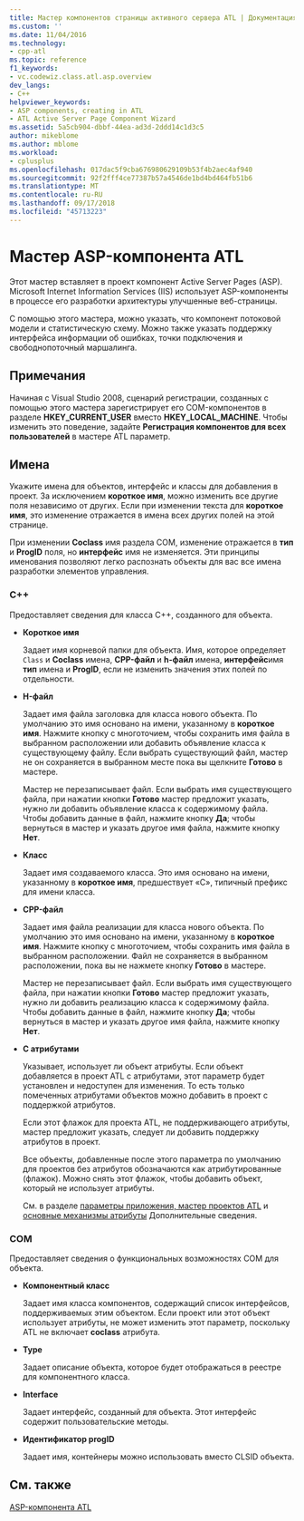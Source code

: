 ```yaml
---
title: Мастер компонентов страницы активного сервера ATL | Документация Майкрософт
ms.custom: ''
ms.date: 11/04/2016
ms.technology:
- cpp-atl
ms.topic: reference
f1_keywords:
- vc.codewiz.class.atl.asp.overview
dev_langs:
- C++
helpviewer_keywords:
- ASP components, creating in ATL
- ATL Active Server Page Component Wizard
ms.assetid: 5a5cb904-dbbf-44ea-ad3d-2ddd14c1d3c5
author: mikeblome
ms.author: mblome
ms.workload:
- cplusplus
ms.openlocfilehash: 017dac5f9cba676980629109b53f4b2aec4af940
ms.sourcegitcommit: 92f2fff4ce77387b57a4546de1bd4bd464fb51b6
ms.translationtype: MT
ms.contentlocale: ru-RU
ms.lasthandoff: 09/17/2018
ms.locfileid: "45713223"
---
```

# <a name="atl-active-server-page-component-wizard"></a>Мастер ASP-компонента ATL

Этот мастер вставляет в проект компонент Active Server Pages (ASP). Microsoft Internet Information Services (IIS) использует ASP-компоненты в процессе его разработки архитектуры улучшенные веб-страницы.

С помощью этого мастера, можно указать, что компонент потоковой модели и статистическую схему. Можно также указать поддержку интерфейса информации об ошибках, точки подключения и свободнопоточный маршалинга.

## <a name="remarks"></a>Примечания

Начиная с Visual Studio 2008, сценарий регистрации, созданных с помощью этого мастера зарегистрирует его COM-компонентов в разделе **HKEY_CURRENT_USER** вместо **HKEY_LOCAL_MACHINE**. Чтобы изменить это поведение, задайте **Регистрация компонентов для всех пользователей** в мастере ATL параметр.

## <a name="names"></a>Имена

Укажите имена для объектов, интерфейс и классы для добавления в проект. За исключением **короткое имя**, можно изменить все другие поля независимо от других. Если при изменении текста для **короткое имя**, это изменение отражается в имена всех других полей на этой странице.

При изменении **Coclass** имя раздела COM, изменение отражается в **тип** и **ProgID** поля, но **интерфейс** имя не изменяется. Эти принципы именования позволяют легко распознать объекты для вас все имена разработки элементов управления.

### <a name="c"></a>C++

Предоставляет сведения для класса C++, созданного для объекта.

- **Короткое имя**  

   Задает имя корневой папки для объекта. Имя, которое определяет `Class` и **Coclass** имена, **CPP-файл** и **h-файл** имена, **интерфейс**имя **тип** имена и **ProgID**, если не изменить значения этих полей по отдельности.

- **H-файл**  

   Задает имя файла заголовка для класса нового объекта. По умолчанию это имя основано на имени, указанному в **короткое имя**. Нажмите кнопку с многоточием, чтобы сохранить имя файла в выбранном расположении или добавить объявление класса к существующему файлу. Если выбрать существующий файл, мастер не он сохраняется в выбранном месте пока вы щелкните **Готово** в мастере.

   Мастер не перезаписывает файл. Если выбрать имя существующего файла, при нажатии кнопки **Готово** мастер предложит указать, нужно ли добавить объявление класса к содержимому файла. Чтобы добавить данные в файл, нажмите кнопку **Да**; чтобы вернуться в мастер и указать другое имя файла, нажмите кнопку **Нет**.

- **Класс**  

   Задает имя создаваемого класса. Это имя основано на имени, указанному в **короткое имя**, предшествует «C», типичный префикс для имени класса.

- **CPP-файл**  

   Задает имя файла реализации для класса нового объекта. По умолчанию это имя основано на имени, указанному в **короткое имя**. Нажмите кнопку с многоточием, чтобы сохранить имя файла в выбранном расположении. Файл не сохраняется в выбранном расположении, пока вы не нажмете кнопку **Готово** в мастере.

   Мастер не перезаписывает файл. Если выбрать имя существующего файла, при нажатии кнопки **Готово** мастер предложит указать, нужно ли добавить реализацию класса к содержимому файла. Чтобы добавить данные в файл, нажмите кнопку **Да**; чтобы вернуться в мастер и указать другое имя файла, нажмите кнопку **Нет**.

- **С атрибутами**  

   Указывает, использует ли объект атрибуты. Если объект добавляется в проект ATL с атрибутами, этот параметр будет установлен и недоступен для изменения. То есть только помеченных атрибутами объектов можно добавить в проект с поддержкой атрибутов.

   Если этот флажок для проекта ATL, не поддерживающего атрибуты, мастер предложит указать, следует ли добавить поддержку атрибутов в проект.

   Все объекты, добавленные после этого параметра по умолчанию для проектов без атрибутов обозначаются как атрибутированные (флажок). Можно снять этот флажок, чтобы добавить объект, который не использует атрибуты.

   См. в разделе [параметры приложения, мастер проектов ATL](../../atl/reference/application-settings-atl-project-wizard.md) и [основные механизмы атрибуты](../../windows/basic-mechanics-of-attributes.md) Дополнительные сведения.

### <a name="com"></a>COM

Предоставляет сведения о функциональных возможностях COM для объекта.

- **Компонентный класс**  

   Задает имя класса компонентов, содержащий список интерфейсов, поддерживаемых этим объектом. Если проект или этот объект использует атрибуты, не может изменить этот параметр, поскольку ATL не включает **coclass** атрибута.

- **Type**  

   Задает описание объекта, которое будет отображаться в реестре для компонентного класса.

- **Interface**  

   Задает интерфейс, созданный для объекта. Этот интерфейс содержит пользовательские методы.

- **Идентификатор progID**  

   Задает имя, контейнеры можно использовать вместо CLSID объекта.

## <a name="see-also"></a>См. также

[ASP-компонента ATL](../../atl/reference/adding-an-atl-active-server-page-component.md)
